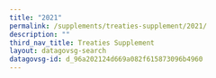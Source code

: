 ```yaml
---
title: "2021"
permalink: /supplements/treaties-supplement/2021/
description: ""
third_nav_title: Treaties Supplement
layout: datagovsg-search
datagovsg-id: d_96a202124d669a082f615873096b4960
---
```

